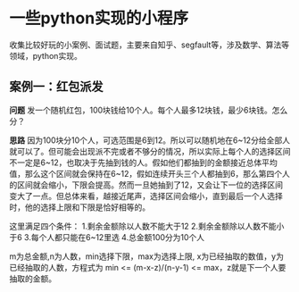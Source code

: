 # 一些python实现的小程序

收集比较好玩的小案例、面试题，主要来自知乎、segfault等，涉及数学、算法等领域，python实现。

## 案例一：红包派发

**问题**
发一个随机红包，100块钱给10个人。每个人最多12块钱，最少6块钱。怎么分？

**思路**
因为100块分10个人，可选范围是6到12。所以可以随机地在6~12分给全部人就可以了。但可能会出现派不完或者不够分的情况，所以实际上每个人的选择区间不一定是6~12，也取决于先抽到钱的人。假如他们都抽到的金额接近总体平均值，那么这个区间就会保持在6~12，假如连续开头三个人都抽到6，那么第四个人的区间就会缩小，下限会提高。然而一旦她抽到了12，又会让下一位的选择区间变大了一点。但总体来看，越接近尾声，选择区间会缩小，直到最后一个人选择时，他的选择上限和下限是恰好相等的。

这里满足四个条件：
1.剩余金额除以人数不能大于12
2.剩余金额除以人数不能小于6
3.每个人都只能在6~12里选
4.总金额100分为10个人

m为总金额,n为人数，min选择下限，max为选择上限, x为已经抽取的数值，y为已经抽取的人数，方程式为 min <= (m-x-z)/(n-y-1) <= max，z就是下一个人要抽取的金额。